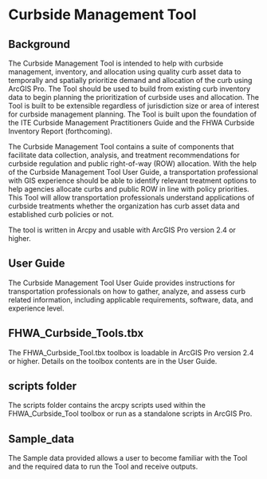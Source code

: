 # Curbside Management Tool

## Background
The Curbside Management Tool is intended to help with curbside management, inventory, and allocation using quality curb asset data to temporally and spatially prioritize demand and allocation of the curb using ArcGIS Pro. The Tool should be used to build from existing curb inventory data to begin planning the prioritization of curbside uses and allocation. The Tool is built to be extensible regardless of jurisdiction size or area of interest for curbside management planning. The Tool is built upon the foundation of the ITE Curbside Management Practitioners Guide and the FHWA Curbside Inventory Report (forthcoming). 

The Curbside Management Tool contains a suite of components that facilitate data collection, analysis, and treatment recommendations for curbside regulation and public right-of-way (ROW) allocation. With the help of the Curbside Management Tool User Guide, a transportation professional with GIS experience should be able to identify relevant treatment options to help agencies allocate curbs and public ROW in line with policy priorities. This Tool will allow transportation professionals understand applications of curbside treatments whether the organization has curb asset data and established curb policies or not.

The tool is written in Arcpy and usable with ArcGIS Pro version 2.4 or higher.

## User Guide

The Curbside Management Tool User Guide provides instructions for transportation professionals on how to gather, analyze, and assess curb related information, including applicable requirements, software, data, and experience level. 

## FHWA_Curbside_Tools.tbx

The FHWA_Curbside_Tool.tbx toolbox is loadable in ArcGIS Pro version 2.4 or higher. Details on the toolbox contents are in the User Guide.

## scripts folder

The scripts folder contains the arcpy scripts used within the FHWA_Curbside_Tool toolbox or run as a standalone scripts in ArcGIS Pro. 

## Sample_data

The Sample data provided allows a user to become familiar with the Tool and the required data to run the Tool and receive outputs. 
